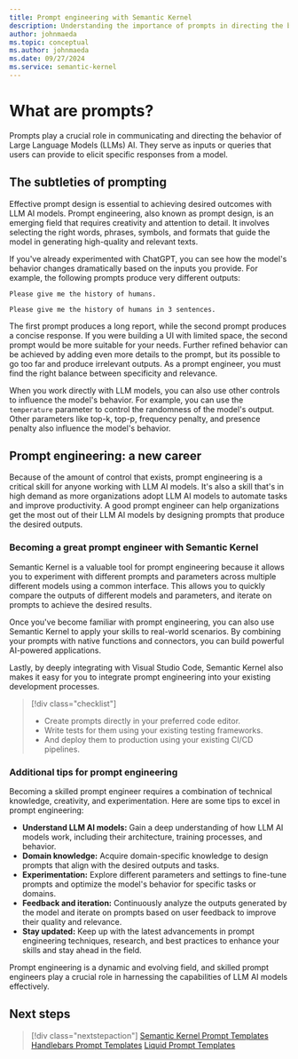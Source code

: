 ```yaml
---
title: Prompt engineering with Semantic Kernel
description: Understanding the importance of prompts in directing the behavior of AIs
author: johnmaeda
ms.topic: conceptual
ms.author: johnmaeda
ms.date: 09/27/2024
ms.service: semantic-kernel
---
```


# What are prompts?

Prompts play a crucial role in communicating and directing the behavior of Large Language Models (LLMs) AI. They serve as inputs or queries that users can provide to elicit specific responses from a model.

## The subtleties of prompting

Effective prompt design is essential to achieving desired outcomes with LLM AI models. Prompt engineering, also known as prompt design, is an emerging field that requires creativity and attention to detail. It involves selecting the right words, phrases, symbols, and formats that guide the model in generating high-quality and relevant texts.

If you've already experimented with ChatGPT, you can see how the model's behavior changes dramatically based on the inputs you provide. For example, the following prompts produce very different outputs:

```Prompt
Please give me the history of humans.
```

```Prompt
Please give me the history of humans in 3 sentences.
```

The first prompt produces a long report, while the second prompt produces a concise response. If you were building a UI with limited space, the second prompt would be more suitable for your needs. Further refined behavior can be achieved by adding even more details to the prompt, but its possible to go too far and produce irrelevant outputs. As a prompt engineer, you must find the right balance between specificity and relevance.

When you work directly with LLM models, you can also use other controls to influence the model's behavior. For example, you can use the `temperature` parameter to control the randomness of the model's output.  Other parameters like top-k, top-p, frequency penalty, and presence penalty also influence the model's behavior.

## Prompt engineering: a new career

Because of the amount of control that exists, prompt engineering is a critical skill for anyone working with LLM AI models. It's also a skill that's in high demand as more organizations adopt LLM AI models to automate tasks and improve productivity. A good prompt engineer can help organizations get the most out of their LLM AI models by designing prompts that produce the desired outputs.

### Becoming a great prompt engineer with Semantic Kernel

Semantic Kernel is a valuable tool for prompt engineering because it allows you to experiment with different prompts and parameters across multiple different models using a common interface. This allows you to quickly compare the outputs of different models and parameters, and iterate on prompts to achieve the desired results.

Once you've become familiar with prompt engineering, you can also use Semantic Kernel to apply your skills to real-world scenarios. By combining your prompts with native functions and connectors, you can build powerful AI-powered applications.

Lastly, by deeply integrating with Visual Studio Code, Semantic Kernel also makes it easy for you to integrate prompt engineering into your existing development processes.

> [!div class="checklist"]
>
> * Create prompts directly in your preferred code editor.
> * Write tests for them using your existing testing frameworks.
> * And deploy them to production using your existing CI/CD pipelines.

### Additional tips for prompt engineering

Becoming a skilled prompt engineer requires a combination of technical knowledge, creativity, and experimentation. Here are some tips to excel in prompt engineering:

* **Understand LLM AI models:** Gain a deep understanding of how LLM AI models work, including their architecture, training processes, and behavior.
* **Domain knowledge:** Acquire domain-specific knowledge to design prompts that align with the desired outputs and tasks.
* **Experimentation:** Explore different parameters and settings to fine-tune prompts and optimize the model's behavior for specific tasks or domains.
* **Feedback and iteration:** Continuously analyze the outputs generated by the model and iterate on prompts based on user feedback to improve their quality and relevance.
* **Stay updated:** Keep up with the latest advancements in prompt engineering techniques, research, and best practices to enhance your skills and stay ahead in the field.

Prompt engineering is a dynamic and evolving field, and skilled prompt engineers play a crucial role in harnessing the capabilities of LLM AI models effectively.

## Next steps

> [!div class="nextstepaction"]
> [Semantic Kernel Prompt Templates](./prompt-template-syntax.md)
> [Handlebars Prompt Templates](./handlebars-prompt-templates.md)
> [Liquid Prompt Templates](./liquid-prompt-templates.md)
